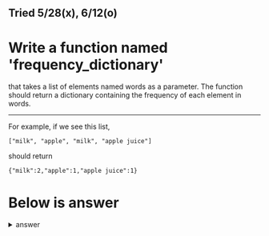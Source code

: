 Tried 5/28(x), 6/12(o)
---

# Write a function named 'frequency_dictionary'
that takes a list of elements named words as a parameter.
The function should return a dictionary containing the frequency of each element in words.

---


For example, if we see this list,
```
["milk", "apple", "milk", "apple juice"]
```
should return
```
{"milk":2,"apple":1,"apple juice":1}
```

# Below is answer

<details>
  <summary>answer</summary>
  
  ```py
  #defining a function named 'frequency_dictionary' that has a 'words' parameter
  def frequency_dictionary(words):

    #set a new dictinoary
    new_dic = {}

    #for every word in a list called words
    for word in words:

      #if that keyword doesn't exist in a new dictionary called new_dic
      if word not in new_dic:

        #set the value as zero
        new_dic[word] = 0

      #if it exists, assign value with the corresponding key in a 'words' list
      new_dic[word] += 1
    return new_dic


  print(frequency_dictionary(["milk", "apple", "milk", "apple juice"]))                   #{'milk': 2, 'apple': 1, 'apple juice': 1}
  ```
</details>
